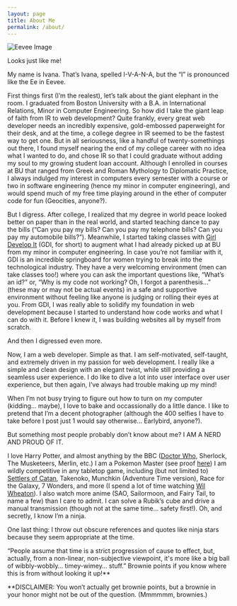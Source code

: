 ```yaml
---
layout: page
title: About Me
permalink: /about/
---
```


<section class="img-right">
    <img src="http://img3.wikia.nocookie.net/__cb20140301012104/mmandcharries/images/f/f2/Eevee.png" alt="Eevee Image" title="Eevee Image from Wikia"/>
    <p class="img-subtext">Looks just like me!</p>
</section>

My name is Ivana. That’s Ivana, spelled I-V-A-N-A, but the “I” is pronounced like the Ee in Eevee.

First things first (I’m the realest), let’s talk about the giant elephant in the room. I graduated from Boston University with a B.A. in International Relations, Minor in Computer Engineering. So how did I take the giant leap of faith from IR to web development? Quite frankly, every great web developer needs an incredibly expensive, gold-embossed paperweight for their desk, and at the time, a college degree in IR seemed to be the fastest way to get one. But in all seriousness, like a handful of twenty-somethings out there, I found myself nearing the end of my college career with no idea what I wanted to do, and chose IR so that I could graduate without adding my soul to my growing student loan account. Although I enrolled in courses at BU that ranged from Greek and Roman Mythology to Diplomatic Practice, I always indulged my interest in computers every semester with a course or two in software engineering (hence my minor in computer engineering), and would spend much of my free time playing around in the ether of computer code for fun (Geocities, anyone?).

But I digress. After college, I realized that my degree in world peace looked better on paper than in the real world, and started teaching dance to pay the bills (“Can you pay my bills? Can you pay my telephone bills? Can you pay my automobile bills?”). Meanwhile, I started taking classes with [Girl Develop It][GDI-link] (GDI, for short) to augment what I had already picked up at BU from my minor in computer engineering. In case you’re not familiar with it, GDI is an incredible springboard for women trying to break into the technological industry. They have a very welcoming environment (men can take classes too!) where you can ask the important questions like, “What’s an id?” or, “Why is my code not working? Oh, I forgot a parenthesis…” (these may or may not be actual events) in a safe and supportive environment without feeling like anyone is judging or rolling their eyes at you. From GDI, I was really able to solidify my foundation in web development because I started to understand how code works and what I can do with it. Before I knew it, I was building websites all by myself from scratch.

And then I digressed even more. 

Now, I am a web developer. Simple as that. I am self-motivated, self-taught, and extremely driven in my passion for web development. I really like a simple and clean design with an elegant twist, while still providing a seamless user experience. I do like to dive a lot into user interface over user experience, but then again, I’ve always had trouble making up my mind!  

When I’m not busy trying to figure out how to turn on my computer (kidding&#8230; maybe), I love to bake and occassionally do a little dance. I like to pretend that I’m a decent photographer (although the 400 selfies I have to take before I post just 1 would say otherwise&#8230; Earlybird, anyone?). 

But something most people probably don’t know about me? I AM A NERD AND PROUD OF IT. 

I love Harry Potter, and almost anything by the BBC ([Doctor Who][DW-gingerbread], Sherlock, The Musketeers, Merlin, etc.) I am a Pokemon Master (see proof [here][poke-master-twitter]) I am wildly competitive in any tabletop game, including (but not limited to) [Settlers of Catan][Catan-winner], Takenoko, Munchkin (Adventure Time version), Race for the Galaxy, 7 Wonders, and more (I spend a lot of time watching [Wil Wheaton][tabletop-youtube]). I also watch more anime (SAO, Sailormoon, and Fairy Tail, to name a few) than I care to admit. I can solve a Rubik’s cube and drive a manual transmission (though not at the same time&#8230; safety first!). Oh, and secretly, I know I’m a ninja. 

One last thing: I throw out obscure references and quotes like ninja stars because they seem appropriate at the time. 

“People assume that time is a strict progression of cause to effect, but, actually, from a non-linear, non-subjective viewpoint, it's more like a big ball of wibbly-wobbly&#8230; timey-wimey&#8230; stuff.” Brownie points if you know where this is from without looking it up!**


**DISCLAIMER: You won’t actually get brownie points, but a brownie in your honor might not be out of the question. (Mmmmmm, brownies.)

[GDI-link]: http://www.girldevelopit.com/ "Girl Develop It"
[DW-gingerbread]: https://twitter.com/ivanaveliskova/status/543810284297920513 "Doctor Who Gingerbread Men"
[poke-master-twitter]: https://twitter.com/ivanaveliskova/status/478689722005725185 "Pokemon Master Business Card"
[Catan-winner]: http://instagram.com/p/r55V7pCUPZ/ "Settlers of Catan"
[tabletop-youtube]: http://www.youtube.com/playlist?list=PL7atuZxmT954wz47aofSlvu0zbD4YuPOF "Geek and Sundry - Tabletop"
